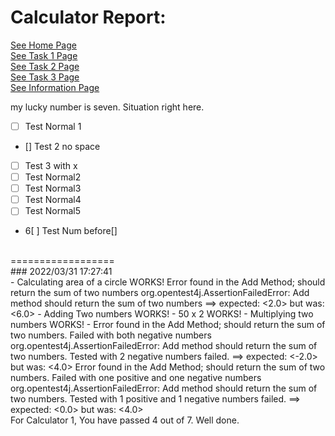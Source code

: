 # Calculator Report:
[See Home Page ](/README.md)<br/>
[See Task 1 Page ](/Task1.md)<br/>
[See Task 2 Page ](/Task2.md)<br/>
[See Task 3 Page ](/Task3.md)<br/>
[See Information Page ](/Info.md)<br/>

my lucky number is seven.
Situation right here.
- [ ] Test Normal 1
- [] Test 2 no space
- [ ] Test 3 with x
- [ ] Test Normal2
- [ ] Test Normal3
- [ ] Test Normal4
- [ ] Test Normal5
- 6[ ] Test Num before[]
<br>
==================
<br>
### 2022/03/31 17:27:41
<br>
- Calculating area of a circle WORKS!
Error found in the Add Method;  should return the sum of two numbers
org.opentest4j.AssertionFailedError: Add method should return the sum of two numbers ==> expected: <2.0> but was: <6.0>
- Adding Two numbers WORKS!
- 50 x 2 WORKS!
- Multiplying two numbers WORKS!
- Error found in the Add Method;  should return the sum of two numbers. Failed with both negative numbers
org.opentest4j.AssertionFailedError: Add method should return the sum of two numbers. Tested with 2 negative numbers failed. ==> expected: <-2.0> but was: <4.0>
Error found in the Add Method;  should return the sum of two numbers. Failed with one positive and one negative numbers
org.opentest4j.AssertionFailedError: Add method should return the sum of two numbers. Tested with 1 positive and 1 negative numbers failed. ==> expected: <0.0> but was: <4.0>

<br>
For Calculator 1, You have passed 4 out of 7. Well done.
<br>
